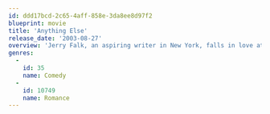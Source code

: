 ```yaml
---
id: ddd17bcd-2c65-4aff-858e-3da8ee8d97f2
blueprint: movie
title: 'Anything Else'
release_date: '2003-08-27'
overview: 'Jerry Falk, an aspiring writer in New York, falls in love at first sight with a free-spirited young woman named Amanda  He has heard the phrase that life is like "anything else," but soon he finds that life with the unpredictable Amanda isn''t like anything else at all.'
genres:
  -
    id: 35
    name: Comedy
  -
    id: 10749
    name: Romance
---
```


